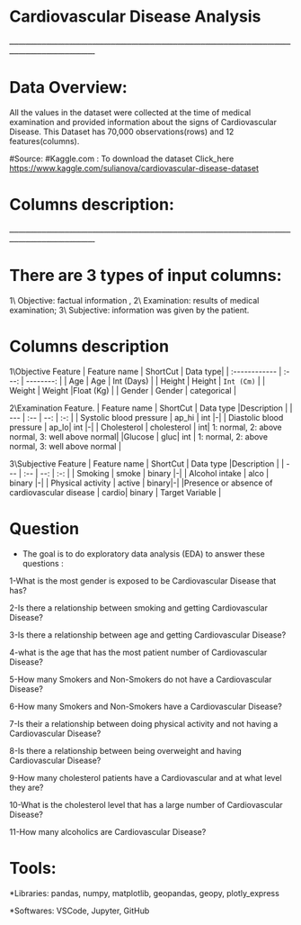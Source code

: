  #  Cardiovascular Disease Analysis
 ـــــــــــــــــــــــــــــــــــــــــــــــــــــــــــــــــــــــــــــــــــــــــــــــــــــــــــــــــــــــــــــــــــــــــــــــــــــــــــــــ
 # Data Overview:
 
 All the values in the dataset were collected at the time of medical examination and provided information about the signs of Cardiovascular Disease. This Dataset has 70,000 observations(rows) and 12 features(columns).
 
 #Source:
 #Kaggle.com :
 To download the dataset Click_here https://www.kaggle.com/sulianova/cardiovascular-disease-dataset
 # Columns description:
 ـــــــــــــــــــــــــــــــــــــــــــــــــــــــــــــــــــــــــــــــــــــــــــــــــــــــــــــــــــــــــــــــــــــــــــــــــــــــــــــــ
 # There are 3 types of input columns:
1\ Objective: factual information ,
2\ Examination: results of medical examination;
3\ Subjective: information was given by the patient.
# Columns description
1\Objective Feature
| Feature name	    | ShortCut      | Data type|
| :------------ |   :---:       | --------: |
| Age |   Age       | Int (Days) |
| Height        | Height         | `Int (Cm)`   |
| Weight         | Weight         |Float (Kg)   |
| Gender         | Gender         | categorical   |

2\Examination Feature.
| Feature name	 | ShortCut | Data type	 |Description |
| --- | :-- | --: | :-: |
| Systolic blood pressure | ap_hi | int |-|
| Diastolic blood pressure	| ap_lo| int |-|
| Cholesterol | cholesterol | int| 1: normal, 2: above normal, 3: well above normal|
|Glucose | gluc| int | 1: normal, 2: above normal, 3: well above normal |
 
 3\Subjective Feature
 | Feature name	 | ShortCut | Data type	 |Description |
| --- | :-- | --: | :-: |
| Smoking | smoke | binary |-|
| Alcohol intake	 | alco | binary |-|
| Physical activity	 | active | binary|-|
|Presence or absence of cardiovascular disease | cardio| binary | Target Variable |

# Question
* The goal is to do exploratory data analysis (EDA) to answer these questions :

1-What is the most gender is exposed to be Cardiovascular Disease that has?

2-Is there a relationship between smoking and getting Cardiovascular Disease?

3-Is there a relationship between age and getting Cardiovascular Disease?

4-what is the age that has the most patient number of Cardiovascular Disease?

5-How many Smokers and Non-Smokers do not have a Cardiovascular Disease?

6-How many Smokers and Non-Smokers have a Cardiovascular Disease?

7-Is their a relationship between doing physical activity and not having a Cardiovascular Disease?

8-Is there a relationship between being overweight and having Cardiovascular Disease?

9-How many cholesterol patients have a Cardiovascular and at what level they are?

10-What is the cholesterol level that has a large number of Cardiovascular Disease?

11-How many alcoholics are Cardiovascular Disease?

# Tools:
*Libraries: pandas, numpy, matplotlib, geopandas, geopy, plotly_express

*Softwares: VSCode, Jupyter, GitHub






